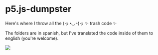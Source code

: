 # p5.js-dumpster
Here's where I throw all the (っ◔◡◔)っ ✨  trash code ✨

The folders are in spanish, but I've translated the code inside of them to english (you're welcome).

![](https://i.pinimg.com/originals/df/6f/2f/df6f2f20637cb15d0c33f89212b43dc4.gif)

